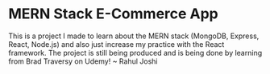 # MERN Stack E-Commerce App
This is a project I made to learn about the MERN stack (MongoDB, Express, React, Node.js) and also just increase my practice with the React framework. The project is still being produced and is being done by learning from Brad Traversy on Udemy!
~ Rahul Joshi
